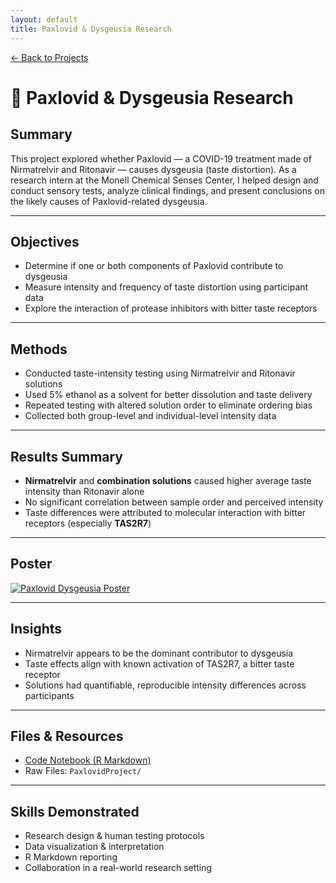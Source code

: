 ```yaml
---
layout: default
title: Paxlovid & Dysgeusia Research
---
```


[← Back to Projects](/projects)

# 🧪 Paxlovid & Dysgeusia Research

## Summary

This project explored whether Paxlovid — a COVID-19 treatment made of Nirmatrelvir and Ritonavir — causes dysgeusia (taste distortion). As a research intern at the Monell Chemical Senses Center, I helped design and conduct sensory tests, analyze clinical findings, and present conclusions on the likely causes of Paxlovid-related dysgeusia.

---

## Objectives

- Determine if one or both components of Paxlovid contribute to dysgeusia
- Measure intensity and frequency of taste distortion using participant data
- Explore the interaction of protease inhibitors with bitter taste receptors

---

## Methods

- Conducted taste-intensity testing using Nirmatrelvir and Ritonavir solutions
- Used 5% ethanol as a solvent for better dissolution and taste delivery
- Repeated testing with altered solution order to eliminate ordering bias
- Collected both group-level and individual-level intensity data

---

## Results Summary

- **Nirmatrelvir** and **combination solutions** caused higher average taste intensity than Ritonavir alone
- No significant correlation between sample order and perceived intensity
- Taste differences were attributed to molecular interaction with bitter receptors (especially **TAS2R7**)

---

## Poster 

[![Paxlovid Dysgeusia Poster](/assets/img/paxlovid-poster.png)](/assets/img/paxlovid-poster.png)

---

## Insights

- Nirmatrelvir appears to be the dominant contributor to dysgeusia
- Taste effects align with known activation of TAS2R7, a bitter taste receptor
- Solutions had quantifiable, reproducible intensity differences across participants

---

## Files & Resources


-  [Code Notebook (R Markdown)](https://github.com/YOUR_USERNAME/YOUR_REPO/blob/main/Projects/PaxlovidProject/final-paxlovid.rmd)
- Raw Files: `PaxlovidProject/`

---

## Skills Demonstrated

- Research design & human testing protocols  
- Data visualization & interpretation  
- R Markdown reporting  
- Collaboration in a real-world research setting
